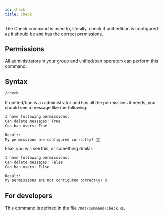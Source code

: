 ```yaml
---
id: check
title: Check
---
```


The Check command is used to, literally, check if unified/ban is configured as it should be and has the correct permissions.

## Permissions

All administrators in your group and unified/ban operators can perform this command.

## Syntax

```bash
/check
```

If unified/ban is an administrator and has all the permissions it needs, you should see a message like the following:

```bash
I have following permissions:
Can delete messages: True
Can ban users: True

Result:
My permissions are configured correctly! 👍🏼
```

Else, you will see this, or something similar:

```bash
I have following permissions:
Can delete messages: False
Can ban users: False

Result:
My permissions are not configured correctly! ‼️
```

## For developers

This command is defined in the file `/Bot/Command/Check.cs`.
